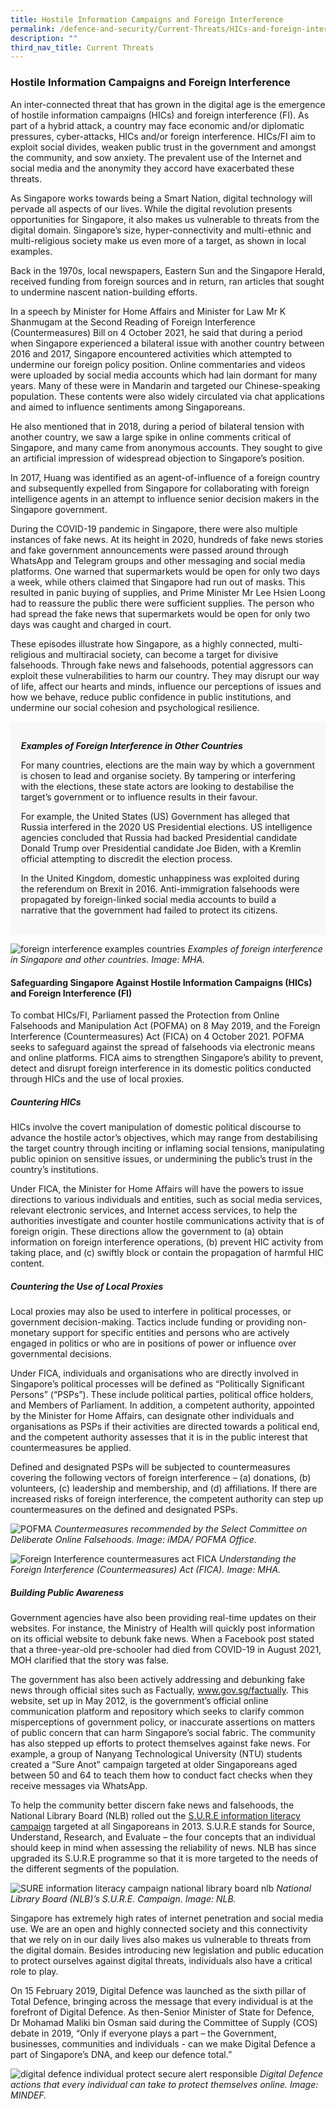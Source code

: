 ```yaml
---
title: Hostile Information Campaigns and Foreign Interference
permalink: /defence-and-security/Current-Threats/HICs-and-foreign-interference
description: ""
third_nav_title: Current Threats
---
```

### Hostile Information Campaigns and Foreign Interference

An inter-connected threat that has grown in the digital age is the emergence of hostile information campaigns (HICs) and foreign interference (FI). As part of a hybrid attack, a country may face economic and/or diplomatic pressures, cyber-attacks, HICs and/or foreign interference. HICs/FI aim to exploit social divides, weaken public trust in the government and amongst the community, and sow anxiety. The prevalent use of the Internet and social media and the anonymity they accord have exacerbated these threats.

As Singapore works towards being a Smart Nation, digital technology will pervade all aspects of our lives. While the digital revolution presents opportunities for Singapore, it also makes us vulnerable to threats from the digital domain. Singapore’s size, hyper-connectivity and multi-ethnic and multi-religious society make us even more of a target, as shown in local examples. 

Back in the 1970s, local newspapers, Eastern Sun and the Singapore Herald, received funding from foreign sources and in return, ran articles that sought to undermine nascent nation-building efforts.

In a speech by Minister for Home Affairs and Minister for Law Mr K Shanmugam at the Second Reading of Foreign Interference (Countermeasures) Bill on 4 October 2021, he said that during a period when Singapore experienced a bilateral issue with another country between 2016 and 2017, Singapore encountered activities which attempted to undermine our foreign policy position. Online commentaries and videos were uploaded by social media accounts which had lain dormant for many years. Many of these were in Mandarin and targeted our Chinese-speaking population. These contents were also widely circulated via chat applications and aimed to influence sentiments among Singaporeans.

He also mentioned that in 2018, during a period of bilateral tension with another country, we saw a large spike in online comments critical of Singapore, and many came from anonymous accounts. They sought to give an artificial impression of widespread objection to Singapore’s position.

In 2017, Huang was identified as an agent-of-influence of a foreign country and subsequently expelled from Singapore for collaborating with foreign intelligence agents in an attempt to influence senior decision makers in the Singapore government. 

During the COVID-19 pandemic in Singapore, there were also multiple instances of fake news. At its height in 2020, hundreds of fake news stories and fake government announcements were passed around through WhatsApp and Telegram groups and other messaging and social media platforms. One warned that supermarkets would be open for only two days a week, while others claimed that Singapore had run out of masks. This resulted in panic buying of supplies, and Prime Minister Mr Lee Hsien Loong had to reassure the public there were sufficient supplies. The person who had spread the fake news that supermarkets would be open for only two days was caught and charged in court. 

These episodes illustrate how Singapore, as a highly connected, multi-religious and multiracial society, can become a target for divisive falsehoods. Through fake news and falsehoods, potential aggressors can exploit these vulnerabilities to harm our country. They may disrupt our way of life, affect our hearts and minds, influence our perceptions of issues and how we behave, reduce public confidence in public institutions, and undermine our social cohesion and psychological resilience. 

<div style="border:0px solid #0505f8;background-color:#f8f8f8;padding:1.2em;">

	
<p><i><b> Examples of Foreign Interference in Other Countries</b></i></p> 

<p>For many countries, elections are the main way by which a government is chosen to lead and organise society. By tampering or interfering with the elections, these state actors are looking to destabilise the target’s government or to influence results in their favour. </p> 

<p>For example, the United States (US) Government has alleged that Russia interfered in the 2020 US Presidential elections. US intelligence agencies concluded that Russia had backed Presidential candidate Donald Trump over Presidential candidate Joe Biden, with a Kremlin official attempting to discredit the election process.</p> 

<p>In the United Kingdom, domestic unhappiness was exploited during the referendum on Brexit in 2016. Anti-immigration falsehoods were propagated by foreign-linked social media accounts to build a narrative that the government had failed to protect its citizens.</p> 
</div>

![foreign interference examples countries](/images/Defence/examples-of-foreign-interference.jpg)
*Examples of foreign interference in Singapore and other countries. Image: MHA.*

#### Safeguarding Singapore Against Hostile Information Campaigns (HICs) and Foreign Interference (FI)

To combat HICs/FI, Parliament passed the Protection from Online Falsehoods and Manipulation Act (POFMA) on 8 May 2019, and the Foreign Interference (Countermeasures) Act (FICA) on 4 October 2021. POFMA seeks to safeguard against the spread of falsehoods via electronic means and online platforms. FICA aims to strengthen Singapore’s ability to prevent, detect and disrupt foreign interference in its domestic politics conducted through HICs and the use of local proxies. 

##### Countering HICs

HICs involve the covert manipulation of domestic political discourse to advance the hostile actor’s objectives, which may range from destabilising the target country through inciting or inflaming social tensions, manipulating public opinion on sensitive issues, or undermining the public’s trust in the country’s institutions.

Under FICA, the Minister for Home Affairs will have the powers to issue directions to various individuals and entities, such as social media services, relevant electronic services, and Internet access services, to help the authorities investigate and counter hostile communications activity that is of foreign origin. These directions allow the government to (a) obtain information on foreign interference operations, (b) prevent HIC activity from taking place, and (c) swiftly block or contain the propagation of harmful HIC content.

##### Countering the Use of Local Proxies

Local proxies may also be used to interfere in political processes, or government decision-making. Tactics include funding or providing non-monetary support for specific entities and persons who are actively engaged in politics or who are in positions of power or influence over governmental decisions.

Under FICA, individuals and organisations who are directly involved in Singapore’s political processes will be defined as “Politically Significant Persons” (“PSPs”). These include political parties, political office holders, and Members of Parliament. In addition, a competent authority, appointed by the Minister for Home Affairs, can designate other individuals and organisations as PSPs if their activities are directed towards a political end, and the competent authority assesses that it is in the public interest that countermeasures be applied.

Defined and designated PSPs will be subjected to countermeasures covering the following vectors of foreign interference – (a) donations, (b) volunteers, (c) leadership and membership, and (d) affiliations. If there are increased risks of foreign interference, the competent authority can step up countermeasures on the defined and designated PSPs.

![POFMA ](/images/Defence/POFMA_info.jpg)
*Countermeasures recommended by the Select Committee on Deliberate Online Falsehoods. Image: iMDA/ POFMA Office.*

![Foreign Interference countermeasures act FICA](/images/Defence/FICA%20Highlights.jpeg)
*Understanding the Foreign Interference (Countermeasures) Act (FICA). Image: MHA.*

##### Building Public Awareness

Government agencies have also been providing real-time updates on their websites. For instance, the Ministry of Health will quickly post information on its official website to debunk fake news. When a Facebook post stated that a three-year-old pre-schooler had died from COVID-19 in August 2021, MOH clarified that the story was false. 

The government has also been actively addressing and debunking fake news through official sites such as Factually, www.gov.sg/factually. This website, set up in May 2012, is the government’s official online communication platform and repository which seeks to clarify common misperceptions of government policy, or inaccurate assertions on matters of public concern that can harm Singapore’s social fabric. The community has also stepped up efforts to protect themselves against fake news. For example, a group of Nanyang Technological University (NTU) students created a “Sure Anot” campaign targeted at older Singaporeans aged between 50 and 64 to teach them how to conduct fact checks when they receive messages via WhatsApp. 

To help the community better discern fake news and falsehoods, the National Library Board (NLB) rolled out the [S.U.R.E information literacy campaign](https://sure.nlb.gov.sg/about-us/sure-campaign/ ) targeted at all Singaporeans in 2013. S.U.R.E stands for Source, Understand, Research, and Evaluate – the four concepts that an individual should keep in mind when assessing the reliability of news. NLB has since upgraded its S.U.R.E programme so that it is more targeted to the needs of the different segments of the population. 

![SURE information literacy campaign national library board nlb](/images/Defence/SURENLB.jpg)
*National Library Board (NLB)’s S.U.R.E. Campaign. Image: NLB.*

Singapore has extremely high rates of internet penetration and social media use. We are an open and highly connected society and this connectivity that we rely on in our daily lives also makes us vulnerable to threats from the digital domain. Besides introducing new legislation and public education to protect ourselves against digital threats, individuals also have a critical role to play. 

On 15 February 2019, Digital Defence was launched as the sixth pillar of Total Defence, bringing across the message that every individual is at the forefront of Digital Defence. As then-Senior Minister of State for Defence, Dr Mohamad Maliki bin Osman said during the Committee of Supply (COS) debate in 2019, “Only if everyone plays a part – the Government, businesses, communities and individuals - can we make Digital Defence a part of Singapore’s DNA, and keep our defence total.” 

![digital defence individual protect secure alert responsible](/images/Defence/Digital%20Defence.jpg)
*Digital Defence actions that every individual can take to protect themselves online. Image: MINDEF.*